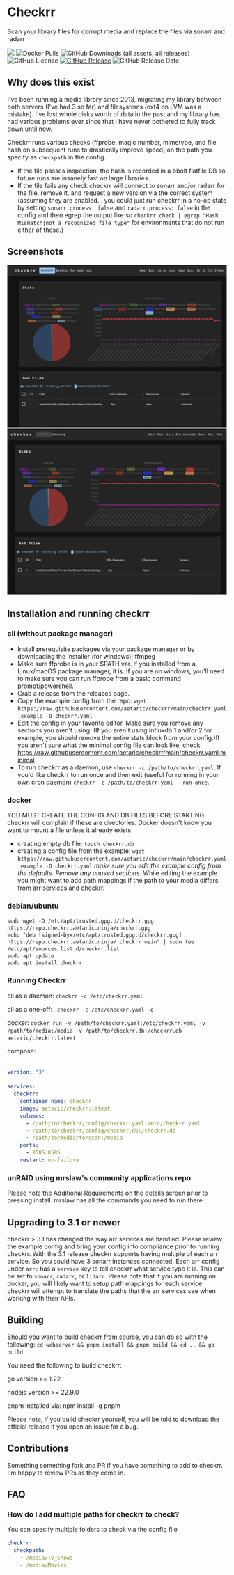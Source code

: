 # Checkrr
Scan your library files for corrupt media and replace the files via sonarr and radarr

[![](https://dcbadge.vercel.app/api/server/dkTfNKbEhJ?style=flat)](https://discord.gg/dkTfNKbEhJ) ![Docker Pulls](https://img.shields.io/docker/pulls/aetaric/checkrr) ![GitHub Downloads (all assets, all releases)](https://img.shields.io/github/downloads/aetaric/checkrr/total) ![GitHub License](https://img.shields.io/github/license/aetaric/checkrr) [![GitHub Release](https://img.shields.io/github/v/release/aetaric/checkrr)](https://github.com/aetaric/checkrr/releases) ![GitHub Release Date](https://img.shields.io/github/release-date/aetaric/checkrr)


## Why does this exist
I've been running a media library since 2013, migrating my library between both servers (I've had 3 so far) and filesystems (ext4 on LVM was a mistake). I've lost whole disks worth of data in the past and my library has had various problems ever since that I have never bothered to fully track down until now. 

Checkrr runs various checks (ffprobe, magic number, mimetype, and file hash on subsequent runs to drastically improve speed) on the path you specify as `checkpath` in the config. 

* If the file passes inspection, the hash is recorded in a bbolt flatfile DB so future runs are insanely fast on large libraries. 
* If the file fails any check checkrr will connect to sonarr and/or radarr for the file, remove it, and request a new version via the correct system (assuming they are enabled... you could just run checkrr in a no-op state by setting `sonarr.process: false` and `radarr.process: false` in the config and then egrep the output like so `checkrr check | egrep "Hash Mismatch|not a recognized file type"` for environments that do not run either of these.)

## Screenshots
![Idle screenshot](./screenshots/Idle.png?raw=true)
![Running screenshot](./screenshots/Running.png?raw=true)

## Installation and running checkrr
### cli (without package manager)
* Install prerequisite packages via your package manager or by downloading the installer (for windows): ffmpeg
* Make sure ffprobe is in your $PATH var. If you installed from a Linux/macOS package manager, it is. If you are on windows, you'll need to make sure you can run ffprobe from a basic command prompt/powershell.
* Grab a release from the releases page.
* Copy the example config from the repo: `wget https://raw.githubusercontent.com/aetaric/checkrr/main/checkrr.yaml.example -O checkrr.yaml`
* Edit the config in your favorite editor. Make sure you remove any sections you aren't using. (If you aren't using influxdb 1 and/or 2 for example, you should remove the entire stats block from your config.)If you aren't sure what the minimal config file can look like, check https://raw.githubusercontent.com/aetaric/checkrr/main/checkrr.yaml.minimal. 
* To run checkrr as a daemon, use `checkrr -c /path/to/checkrr.yaml`. If you'd like checkrr to run once and then exit (useful for running in your own cron daemon) `checkrr -c /path/to/checkrr.yaml --run-once`.

### docker
YOU MUST CREATE THE CONFIG AND DB FILES BEFORE STARTING. checkrr will complain if these are directories. Docker doesn't know you want to mount a file unless it already exists.

* creating empty db file: `touch checkrr.db`
* creating a config file from the example: `wget https://raw.githubusercontent.com/aetaric/checkrr/main/checkrr.yaml.example -O checkrr.yaml`
_make sure you edit the example config from the defaults. Remove any unused sections._
While editing the example you might want to add path mappings if the path to your media differs from arr services and checkrr.


### debian/ubuntu
```
sudo wget -O /etc/apt/trusted.gpg.d/checkrr.gpg https://repo.checkrr.aetaric.ninja/checkrr.gpg
echo "deb [signed-by=/etc/apt/trusted.gpg.d/checkrr.gpg] https://repo.checkrr.aetaric.ninja/ checkrr main" | sudo tee /etc/apt/sources.list.d/checkrr.list
sudo apt update
sudo apt install checkrr
```

### Running Checkrr
cli as a daemon:
``` checkrr -c /etc/checkrr.yaml ```

cli as a one-off:
``` checkrr -c /etc/checkrr.yaml -o```

docker:
``` docker run -v /path/to/checkrr.yaml:/etc/checkrr.yaml -v /path/to/media:/media -v /path/to/checkrr.db:/checkrr.db aetaric/checkrr:latest ```

compose:
```yaml
---
version: "3"

services:
  checkrr:
    container_name: checkrr
    image: aetaric/checkrr:latest
    volumes:
      - /path/to/checkrr/config/checkrr.yaml:/etc/checkrr.yaml
      - /path/to/checkrr/config/checkrr.db:/checkrr.db
      - /path/to/media/to/scan:/media
    ports:
      - 8585:8585
    restart: on-failure
```

### unRAID using mrslaw's community applications repo
Please note the Additional Requirements on the details screen prior to pressing install. mrslaw has all the commands you need to run there.

## Upgrading to 3.1 or newer
checkrr > 3.1 has changed the way arr services are handled. Please review the example config and bring your config into compliance prior to running checkrr. With the 3.1 release checkrr supports having multiple of each arr service. So you could have 3 sonarr instances connected. Each arr config under `arr:` has a `service` key to tell checkrr what service type it is. This can be set to `sonarr`, `radarr`, or `lidarr`. Please note that if you are running on docker, you will likely want to setup path mappings for each service. checkrr will attempt to translate the paths that the arr services see when working with their APIs.

## Building
Should you want to build checkrr from source, you can do so with the following:
`cd webserver && pnpm install && pnpm build && cd .. && go build`

You need the following to build checkrr:

go version >= 1.22

nodejs version >= 22.9.0

pnpm installed via: npm install -g pnpm


Please note, if you build checkrr yourself, you will be told to download the official release if you open an issue for a bug.

## Contributions
Something something fork and PR if you have something to add to checkrr. I'm happy to review PRs as they come in.

## FAQ

### How do I add multiple paths for checkrr to check?
You can specify multiple folders to check via the config file
```yaml
checkrr:
  checkpath:
    - /media/TV_Shows
    - /media/Movies
```
